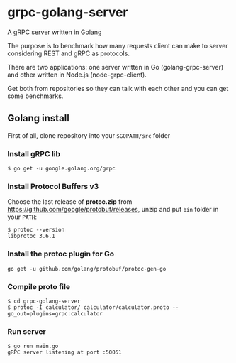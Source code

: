# grpc-golang-server
A gRPC server written in Golang

The purpose is to benchmark how many requests client can make to server considering REST and gRPC as protocols.

There are two applications: one server written in Go (golang-grpc-server) and other written in Node.js (node-grpc-client).

Get both from repositories so they can talk with each other and you can get some benchmarks.

## Golang install

First of all, clone repository into your ```$GOPATH/src``` folder

### Install gRPC lib
```
$ go get -u google.golang.org/grpc
```

### Install Protocol Buffers v3
Choose the last release of **protoc.zip** from https://github.com/google/protobuf/releases, unzip and put `bin` folder in your `PATH`:
```
$ protoc --version
libprotoc 3.6.1
```

### Install the **protoc plugin** for Go
```
go get -u github.com/golang/protobuf/protoc-gen-go
```

### Compile proto file
```
$ cd grpc-golang-server
$ protoc -I calculator/ calculator/calculator.proto --go_out=plugins=grpc:calculator
```

### Run server
```
$ go run main.go
gRPC server listening at port :50051
```